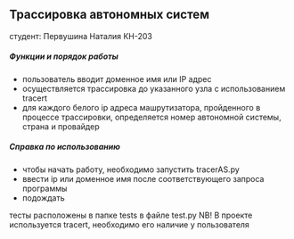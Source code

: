 ## Трассировка автономных систем
студент: Первушина Наталия КН-203

##### Функции и порядок работы
* пользователь вводит доменное имя или IP адрес
* осуществляется трассировка до указанного узла с использованием tracert
* для каждого белого ip адреса машрутизатора, пройденного в процессе трассировки, 
определяется номер автономной системы, страна и провайдер

##### Справка по использованию
* чтобы начать работу, необходимо запустить tracerAS.py
* ввести ip или доменное имя после соответствующего запроса программы
* подождать

тесты расположены в папке tests в файле test.py
NB! В проекте используется tracert, необходимо его наличие у пользователя
 
